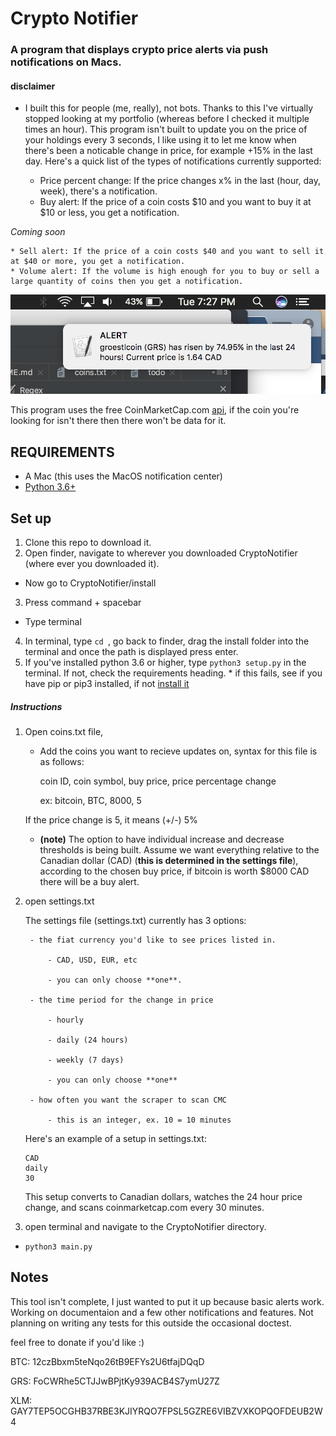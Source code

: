 # Crypto Notifier
### A program that displays crypto price alerts via push notifications on Macs.

#### disclaimer
* I built this for people (me, really), not bots. Thanks to this I've virtually stopped looking at my portfolio (whereas before I checked it multiple times an hour). This program isn't built to update you on the price of your holdings every 3 seconds, I like using it to let me know when there's been a noticable change in price, for example +15% in the last day. Here's a quick list of the types of notifications currently supported:

    * Price percent change: If the price changes x% in the last (hour, day, week), there's a notification.
    * Buy alert: If the price of a coin costs $10 and you want to buy it at $10 or less, you get a notification.

*Coming soon*

    * Sell alert: If the price of a coin costs $40 and you want to sell it at $40 or more, you get a notification.
    * Volume alert: If the volume is high enough for you to buy or sell a large quantity of coins then you get a notification.

![alt text](https://github.com/MellowYarker/CryptoNotifier/blob/master/images/grsExample.png "Example Notification")

This program uses the free CoinMarketCap.com [api](https://coinmarketcap.com/api/), if the coin you're looking for isn't there then there won't be data for it.


## REQUIREMENTS
  * A Mac (this uses the MacOS notification center)
  * [Python 3.6+](https://www.python.org/downloads/release/python-365/)


## Set up
  1. Clone this repo to download it.
  2. Open finder, navigate to wherever you downloaded CryptoNotifier (where ever you downloaded it).
  * Now go to CryptoNotifier/install
  3. Press command + spacebar
  * Type terminal
  4. In terminal, type `cd `, go back to finder, drag the install folder into the terminal and once the path is displayed press enter.
  5. If you've installed python 3.6 or higher, type `python3 setup.py` in the terminal. If not, check the requirements heading.
    * if this fails, see if you have pip or pip3 installed, if not [install it](https://stackoverflow.com/questions/6587507/how-to-install-pip-with-python-3)



##### Instructions
1. Open coins.txt file,
    * Add the coins you want to recieve updates on, syntax for this file is as follows:

      coin ID, coin symbol, buy price, price percentage change

      ex: bitcoin, BTC, 8000, 5

   If the price change is 5, it means (+/-) 5%
     * **(note)** The option to have individual increase and decrease thresholds is being built.
   Assume we want everything relative to the Canadian dollar (CAD) (**this is determined in the settings file**), according to the chosen buy price, if bitcoin is worth $8000 CAD there will be a buy alert.

2. open settings.txt

    The settings file (settings.txt) currently has 3 options:

        - the fiat currency you'd like to see prices listed in.

            - CAD, USD, EUR, etc

            - you can only choose **one**.

        - the time period for the change in price

            - hourly

            - daily (24 hours)

            - weekly (7 days)

            - you can only choose **one**

        - how often you want the scraper to scan CMC

            - this is an integer, ex. 10 = 10 minutes

    Here's an example of a setup in settings.txt:

    ```
    CAD
    daily
    30
    ```

    This setup converts to Canadian dollars, watches the 24 hour price change,
    and scans coinmarketcap.com every 30 minutes.

3. open terminal and navigate to the CryptoNotifier directory.
  * `python3 main.py`

## Notes
This tool isn't complete, I just wanted to put it up because basic alerts work. Working on documentaion and a few other notifications and features. Not planning on writing any tests for this outside the occasional doctest.

feel free to donate if you'd like :)

BTC: 12czBbxm5teNqo26tB9EFYs2U6tfajDQqD

GRS: FoCWRhe5CTJJwBPjtKy939ACB4S7ymU27Z

XLM: GAY7TEP5OCGHB37RBE3KJIYRQO7FPSL5GZRE6VIBZVXKOPQOFDEUB2W4


